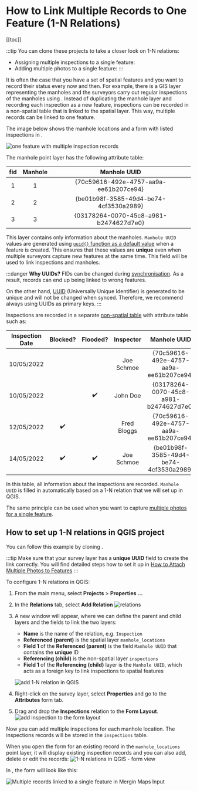 # How to Link Multiple Records to One Feature (1-N Relations)
[[toc]]

:::tip
You can clone these projects to take a closer look on 1-N relations:
   - Assigning multiple inspections to a single feature: <MerginMapsProject id="documentation/forms_one-to-many-relations" />
   - Adding multiple photos to a single feature: <MerginMapsProject id="documentation/forms_multiple_photos" />
:::

It is often the case that you have a set of spatial features and you want to record their status every now and then. For example, there is a GIS layer representing the manholes and the surveyors carry out regular inspections of the manholes using <MainPlatformNameLink />. Instead of duplicating the manhole layer and recording each inspection as a new feature, inspections can be recorded in a non-spatial table that is linked to the spatial layer. This way, multiple records can be linked to one feature.

The image below shows the manhole locations and a form with listed inspections in <MobileAppName />.

![one feature with multiple inspection records](./input-1-n.jpg "One point - multiple inpections")

The manhole point layer has the following attribute table: 

| fid | Manhole | Manhole UUID |
|:---:|:---:|:---:|
| 1 | 1 | {70c59616-492e-4757-aa9a-ee61b207ce94} |
| 2 | 2 | {be01b98f-3585-49d4-be74-4cf3530a2989} |
| 3 | 3 | {03178264-0070-45c8-a981-b2474627d7e0} |

This layer contains only information about the manholes. `Manhole UUID` values are generated using [`uuid()` function as a default value](../attach-multiple-photos-to-features/) when a feature is created. This ensures that these values are **unique** even when multiple surveyors capture new features at the same time. This field will be used to link inspections and manholes.

:::danger
**Why UUIDs?** FIDs can be changed during [synchronisation](../../manage/synchronisation/#synchronisation). As a result, records can end up being linked to wrong features. 

On the other hand, [UUID](https://docs.qgis.org/3.22/en/docs/user_manual/expressions/functions_list.html#uuid) (Universally Unique Identifier) is generated to be unique and will not be changed when synced. Therefore, we recommend always using UUIDs as primary keys.
:::

Inspections are recorded in a separate [non-spatial table](../working_with_nonspatial_data/) with attribute table such as:

| Inspection Date | Blocked? | Flooded? | Inspector  | Manhole UUID |
|:---:|:---:|:---:|:---:|:---:|
| 10/05/2022 |  | | Joe Schmoe | {70c59616-492e-4757-aa9a-ee61b207ce94} |
| 10/05/2022 |  | :heavy_check_mark: | John Doe | {03178264-0070-45c8-a981-b2474627d7e0} |
| 12/05/2022 | :heavy_check_mark:  |   | Fred Bloggs | {70c59616-492e-4757-aa9a-ee61b207ce94} |
| 14/05/2022 | :heavy_check_mark: | :heavy_check_mark:  | Joe Schmoe | {be01b98f-3585-49d4-be74-4cf3530a2989} |

In this table, all information about the inspections are recorded. `Manhole UUID` is filled in automatically based on a 1-N relation that we will set up in QGIS.

The same principle can be used when you want to capture [multiple photos for a single feature](../attach-multiple-photos-to-features/).


## How to set up 1-N relations in QGIS project
You can follow this example by cloning <MerginMapsProject id="documentation/forms_one-to-many-relations" />.

:::tip
Make sure that your survey layer has a **unique UUID** field to create the link correctly. You will find detailed steps how to set it up in [How to Attach Multiple Photos to Features](../attach-multiple-photos-to-features/)
:::

To configure 1-N relations in QGIS:
1. From the main menu, select **Projects** > **Properties ...**
2. In the **Relations** tab, select  **Add Relation**
   ![relations](../attach-multiple-photos-to-features/qgis_relation_tab.png)
3. A new window will appear, where we can define the parent and child layers and the fields to link the two layers:
   - **Name** is the name of the relation, e.g. `Inspection`
   - **Referenced (parent)** is the spatial layer `manhole_locations`
   - **Field 1** of the **Referenced (parent)** is the field `Manhole UUID` that contains the **unique** ID 
   - **Referencing (child)** is the non-spatial layer `inspections`
   - **Field 1** of the **Referencing (child)** layer is the `Manhole UUID`, which acts as a foreign key to link inspections to spatial features

   ![add 1-N relation in QGIS](./qgis-add-relation.jpg)

4. Right-click on the survey layer, select **Properties** and go to the **Attributes** form tab.
5. Drag and drop the **Inspections** relation to the **Form Layout**.
   ![add inspection to the form layout](./qgis-forms-relations-setup.jpg)

Now you can add multiple inspections for each manhole location. The inspections records will be stored in the `inspections` table.

When you open the form for an existing record in the `manhole_locations` point layer, it will display existing inspection records and you can also add, delete or edit the records:
![1-N relations in QGIS - form view](./qgis-1-N-form.jpg)

In <MobileAppName />, the form will look like this:

![Multiple records linked to a single feature in Mergin Maps Input](./input_forms_one-to-n.jpg)

